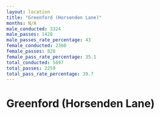 ```yaml
---
layout: location
title: "Greenford (Horsenden Lane)"
months: N/A
male_conducted: 3324
male_passes: 1428
male_passes_rate_percentage: 43
female_conducted: 2360
female_passes: 828
female_pass_rate_percentage: 35.1
total_conducted: 5697
total_passes: 2259
total_pass_rate_percentage: 39.7
---
```


# Greenford (Horsenden Lane)
